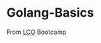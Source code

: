 # Golang-Basics
From [LCO](https://courses.learncodeonline.in/learn/home/Go-with-Golang/section/233277/lesson/1366651) Bootcamp
